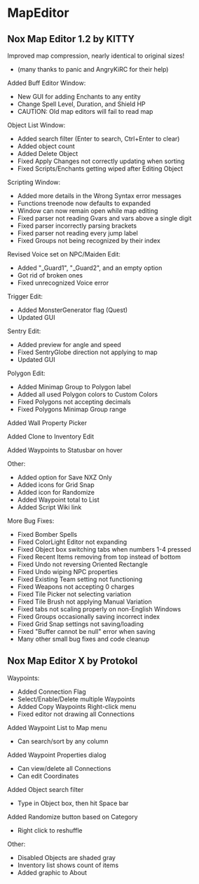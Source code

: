 # MapEditor
## Nox Map Editor 1.2 by KITTY

Improved map compression, nearly identical to original sizes!
 - (many thanks to panic and AngryKiRC for their help)

Added Buff Editor Window:
 - New GUI for adding Enchants to any entity
 - Change Spell Level, Duration, and Shield HP
 - CAUTION: Old map editors will fail to read map

Object List Window:
 - Added search filter (Enter to search, Ctrl+Enter to clear)
 - Added object count
 - Added Delete Object
 - Fixed Apply Changes not correctly updating when sorting
 - Fixed Scripts/Enchants getting wiped after Editing Object

Scripting Window:
 - Added more details in the Wrong Syntax error messages
 - Functions treenode now defaults to expanded
 - Window can now remain open while map editing
 - Fixed parser not reading Gvars and vars above a single digit
 - Fixed parser incorrectly parsing brackets
 - Fixed parser not reading every jump label
 - Fixed Groups not being recognized by their index

Revised Voice set on NPC/Maiden Edit:
 - Added "_Guard1", "_Guard2", and an empty option
 - Got rid of broken ones
 - Fixed unrecognized Voice error

Trigger Edit:
 - Added MonsterGenerator flag (Quest)
 - Updated GUI

Sentry Edit:
 - Added preview for angle and speed
 - Fixed SentryGlobe direction not applying to map
 - Updated GUI

Polygon Edit:
 - Added Minimap Group to Polygon label
 - Added all used Polygon colors to Custom Colors
 - Fixed Polygons not accepting decimals
 - Fixed Polygons Minimap Group range

Added Wall Property Picker

Added Clone to Inventory Edit

Added Waypoints to Statusbar on hover

Other:
 - Added option for Save NXZ Only
 - Added icons for Grid Snap
 - Added icon for Randomize
 - Added Waypoint total to List
 - Added Script Wiki link

More Bug Fixes:
 - Fixed Bomber Spells
 - Fixed ColorLight Editor not expanding
 - Fixed Object box switching tabs when numbers 1-4 pressed
 - Fixed Recent Items removing from top instead of bottom
 - Fixed Undo not reversing Oriented Rectangle
 - Fixed Undo wiping NPC properties
 - Fixed Existing Team setting not functioning
 - Fixed Weapons not accepting 0 charges
 - Fixed Tile Picker not selecting variation
 - Fixed Tile Brush not applying Manual Variation
 - Fixed tabs not scaling properly on non-English Windows
 - Fixed Groups occasionally saving incorrect index
 - Fixed Grid Snap settings not saving/loading
 - Fixed "Buffer cannot be null" error when saving
 - Many other small bug fixes and code cleanup


## Nox Map Editor X by Protokol

Waypoints:
 - Added Connection Flag
 - Select/Enable/Delete multiple Waypoints
 - Added Copy Waypoints Right-click menu
 - Fixed editor not drawing all Connections

Added Waypoint List to Map menu
 - Can search/sort by any column

Added Waypoint Properties dialog
 - Can view/delete all Connections
 - Can edit Coordinates

Added Object search filter
 - Type in Object box, then hit Space bar

Added Randomize button based on Category
 - Right click to reshuffle

Other:
 - Disabled Objects are shaded gray
 - Inventory list shows count of items
 - Added graphic to About
